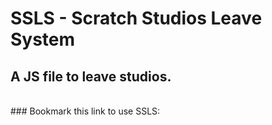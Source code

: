 # SSLS - Scratch Studios Leave System
## A JS file to leave studios.
<br>
### Bookmark this link to use SSLS: 
